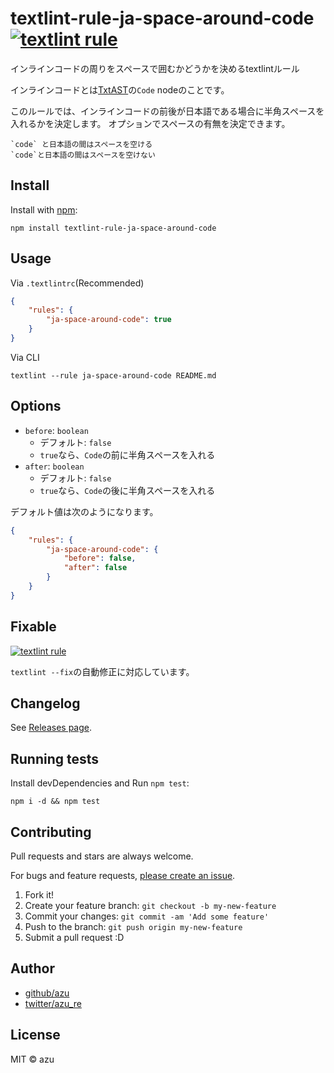 # textlint-rule-ja-space-around-code [![textlint rule](https://img.shields.io/badge/textlint-fixable-green.svg?style=social)](https://textlint.github.io/)

インラインコードの周りをスペースで囲むかどうかを決めるtextlintルール

インラインコードとは[TxtAST](https://github.com/textlint/textlint/blob/master/docs/txtnode.md "TxtAST")の`Code` nodeのことです。

このルールでは、インラインコードの前後が日本語である場合に半角スペースを入れるかを決定します。
オプションでスペースの有無を決定できます。

    `code` と日本語の間はスペースを空ける
    `code`と日本語の間はスペースを空けない

## Install

Install with [npm](https://www.npmjs.com/):

    npm install textlint-rule-ja-space-around-code

## Usage

Via `.textlintrc`(Recommended)

```json
{
    "rules": {
        "ja-space-around-code": true
    }
}
```

Via CLI

```
textlint --rule ja-space-around-code README.md
```


## Options

- `before`: `boolean`
    - デフォルト: `false`
    - `true`なら、`Code`の前に半角スペースを入れる
- `after`: `boolean`
    - デフォルト: `false`
    - `true`なら、`Code`の後に半角スペースを入れる

デフォルト値は次のようになります。

```json
{
    "rules": {
        "ja-space-around-code": {
            "before": false,
            "after": false
        }
    }
}
```

## Fixable

[![textlint rule](https://img.shields.io/badge/textlint-fixable-green.svg?style=social)](https://textlint.github.io/)

`textlint --fix`の自動修正に対応しています。

## Changelog

See [Releases page](https://github.com/textlint-ja/textlint-rule-preset-ja-spacing/releases).

## Running tests

Install devDependencies and Run `npm test`:

    npm i -d && npm test

## Contributing

Pull requests and stars are always welcome.

For bugs and feature requests, [please create an issue](https://github.com/textlint-ja/textlint-rule-preset-ja-spacing/issues).

1. Fork it!
2. Create your feature branch: `git checkout -b my-new-feature`
3. Commit your changes: `git commit -am 'Add some feature'`
4. Push to the branch: `git push origin my-new-feature`
5. Submit a pull request :D

## Author

- [github/azu](https://github.com/azu)
- [twitter/azu_re](https://twitter.com/azu_re)

## License

MIT © azu
